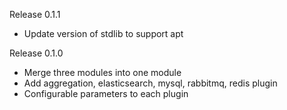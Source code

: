 Release 0.1.1
  * Update version of stdlib to support apt

Release 0.1.0

  * Merge three modules into one module
  * Add aggregation, elasticsearch, mysql, rabbitmq, redis plugin
  * Configurable parameters to each plugin
